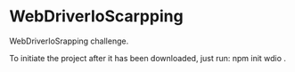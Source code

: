 # WebDriverIoScarpping

WebDriverIoSrapping challenge.

To initiate the project after it has been downloaded, just run: npm init wdio .
